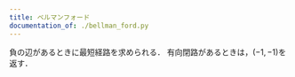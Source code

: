 ```yaml
---
title: ベルマンフォード
documentation_of: ./bellman_ford.py
---
```


負の辺があるときに最短経路を求められる．
有向閉路があるときは，$(-1,-1)$を返す．
